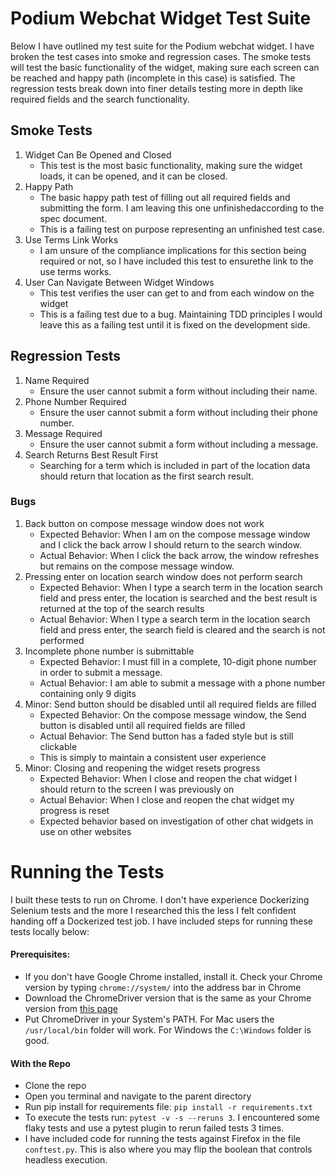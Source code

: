# Podium Webchat Widget Test Suite
Below I have outlined my test suite for the Podium webchat widget. I have broken the test cases into smoke and regression cases.
The smoke tests will test the basic functionality of the widget, making sure each screen can be reached and happy path (incomplete in this case) is
satisfied. The regression tests break down into finer details testing more in depth like required fields and the search functionality.

## Smoke Tests
1. Widget Can Be Opened and Closed
   - This test is the most basic functionality, making sure the widget loads, it can be opened, and it can be closed.
2. Happy Path
   - The basic happy path test of filling out all required fields and submitting the form. I am leaving this one unfinishedaccording to the spec document.
   - This is a failing test on purpose representing an unfinished test case.
3. Use Terms Link Works
   - I am unsure of the compliance implications for this section being required or not, so I have included this test to ensurethe link to the use terms works.
4. User Can Navigate Between Widget Windows
   - This test verifies the user can get to and from each window on the widget
   - This is a failing test due to a bug. Maintaining TDD principles I would leave this as a failing test until it is fixed on the development side.

## Regression Tests
1. Name Required
   - Ensure the user cannot submit a form without including their name.
2. Phone Number Required
   - Ensure the user cannot submit a form without including their phone number.
3. Message Required
   - Ensure the user cannot submit a form without including a message.
4. Search Returns Best Result First
   - Searching for a term which is included in part of the location data should return that location as the first search result.

### Bugs
1. Back button on compose message window does not work
   - Expected Behavior: When I am on the compose message window and I click the back arrow I should return to the search window.
   - Actual Behavior: When I click the back arrow, the window refreshes but remains on the compose message window.
2. Pressing enter on location search window does not perform search
   - Expected Behavior: When I type a search term in the location search field and press enter, the location is searched and the best result is returned at the top of the search results
   - Actual Behavior: When I type a search term in the location search field and press enter, the search field is cleared and the search is not performed
3. Incomplete phone number is submittable
   - Expected Behavior: I must fill in a complete, 10-digit phone number in order to submit a message.
   - Actual Behavior: I am able to submit a message with a phone number containing only 9 digits
4. Minor: Send button should be disabled until all required fields are filled
   - Expected Behavior: On the compose message window, the Send button is disabled until all required fields are filled
   - Actual Behavior: The Send button has a faded style but is still clickable
   - This is simply to maintain a consistent user experience
5. Minor: Closing and reopening the widget resets progress
   - Expected Behavior: When I close and reopen the chat widget I should return to the screen I was previously on
   - Actual Behavior: When I close and reopen the chat widget my progress is reset
   - Expected behavior based on investigation of other chat widgets in use on other websites

# Running the Tests
I built these tests to run on Chrome. I don't have experience Dockerizing Selenium tests and the more I researched this the less I felt confident handing off a Dockerized test job. I have included steps for running these tests locally below:
#### Prerequisites:
  - If you don't have Google Chrome installed, install it. Check your Chrome version by typing `chrome://system/` into the address bar in Chrome
  - Download the ChromeDriver version that is the same as your Chrome version from [this page](https://sites.google.com/chromium.org/driver/?pli=1)
  - Put ChromeDriver in your System's PATH. For Mac users the `/usr/local/bin` folder will work. For Windows the `C:\Windows` folder is good.
#### With the Repo
  - Clone the repo
  - Open you terminal and navigate to the parent directory
  - Run pip install for requirements file: `pip install -r requirements.txt`
  - To execute the tests run: `pytest -v -s --reruns 3`. I encountered some flaky tests and use a pytest plugin to rerun failed tests 3 times.
  - I have included code for running the tests against Firefox in the file `conftest.py`. This is also where you may flip the boolean that controls headless execution.
